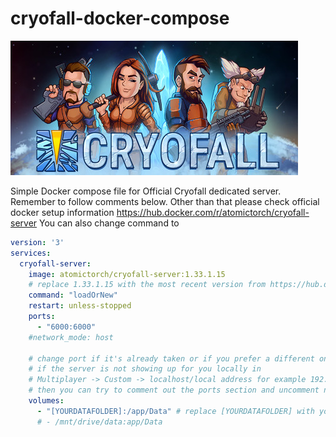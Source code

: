 # cryofall-docker-compose
![Cryofall](cryofall.jpg)

Simple Docker compose file for Official Cryofall dedicated server.
Remember to follow comments below.
Other than that please check official docker setup information https://hub.docker.com/r/atomictorch/cryofall-server
You can also change command to 
```yaml
version: '3'
services:
  cryofall-server:
    image: atomictorch/cryofall-server:1.33.1.15
    # replace 1.33.1.15 with the most recent version from https://hub.docker.com/r/atomictorch/cryofall-server/tags
    command: "loadOrNew"
    restart: unless-stopped
    ports:
      - "6000:6000"
    #network_mode: host

    # change port if it's already taken or if you prefer a different one
    # if the server is not showing up for you locally in
    # Multiplayer -> Custom -> localhost/local address for example 192.168.1.x
    # then you can try to comment out the ports section and uncomment network_mode (for me it worked on host)
    volumes:
      - "[YOURDATAFOLDER]:/app/Data" # replace [YOURDATAFOLDER] with your path example below
      # - /mnt/drive/data:app/Data
```

